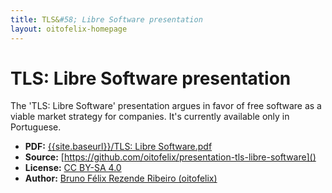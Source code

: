 ```yaml
---
title: TLS&#58; Libre Software presentation
layout: oitofelix-homepage
---
```

# TLS: Libre Software presentation

The 'TLS: Libre Software' presentation argues in favor of free
software as a viable market strategy for companies.  It's currently
available only in Portuguese.

- **PDF:** [{{site.baseurl}}/TLS: Libre Software.pdf]()
- **Source:** [https://github.com/oitofelix/presentation-tls-libre-software]()
- **License:** [CC BY-SA 4.0](https://raw.githubusercontent.com/oitofelix/presentation-tls-libre-software/master/COPYING)
- **Author:** [Bruno Félix Rezende Ribeiro (oitofelix)](http://oitofelix.github.io/)
